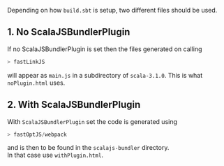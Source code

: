 Depending on how `build.sbt` is setup, two different 
files should be used.

## 1. No ScalaJSBundlerPlugin

If no ScalaJSBundlerPlugin is set then the files generated on calling 
```scala
> fastLinkJS
```
will appear as `main.js` in a subdirectory of `scala-3.1.0`.
This is what `noPlugin.html` uses.

## 2. With ScalaJSBundlerPlugin

With `ScalaJSBundlerPlugin` set the code is generated using 
```scala
> fastOptJS/webpack
```
and is then to be found in the `scalajs-bundler` directory.   
In that case use `withPlugin.html`.

